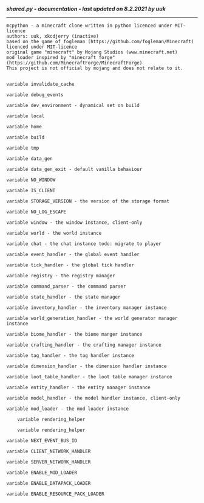 ***shared.py - documentation - last updated on 8.2.2021 by uuk***
___

    mcpython - a minecraft clone written in python licenced under MIT-licence
    authors: uuk, xkcdjerry (inactive)
    based on the game of fogleman (https://github.com/fogleman/Minecraft) licenced under MIT-licence
    original game "minecraft" by Mojang Studios (www.minecraft.net)
    mod loader inspired by "minecraft forge" (https://github.com/MinecraftForge/MinecraftForge)
    This project is not official by mojang and does not relate to it.


    variable invalidate_cache

    variable debug_events

    variable dev_environment - dynamical set on build

    variable local

    variable home

    variable build

    variable tmp

    variable data_gen

    variable data_gen_exit - default vanilla behaviour

    variable NO_WINDOW

    variable IS_CLIENT

    variable STORAGE_VERSION - the version of the storage format

    variable NO_LOG_ESCAPE

    variable window - the window instance, client-only

    variable world - the world instance

    variable chat - the chat instance todo: migrate to player

    variable event_handler - the global event handler

    variable tick_handler - the global tick handler

    variable registry - the registry manager

    variable command_parser - the command parser

    variable state_handler - the state manager

    variable inventory_handler - the inventory manager instance

    variable world_generation_handler - the world generator manager instance

    variable biome_handler - the biome manger instance

    variable crafting_handler - the crafting manager instance

    variable tag_handler - the tag handler instance

    variable dimension_handler - the dimension handler instance

    variable loot_table_handler - the loot table manager instance

    variable entity_handler - the entity manager instance

    variable model_handler - the model handler instance, client-only

    variable mod_loader - the mod loader instance

        variable rendering_helper

        variable rendering_helper

    variable NEXT_EVENT_BUS_ID

    variable CLIENT_NETWORK_HANDLER

    variable SERVER_NETWORK_HANDLER

    variable ENABLE_MOD_LOADER

    variable ENABLE_DATAPACK_LOADER

    variable ENABLE_RESOURCE_PACK_LOADER